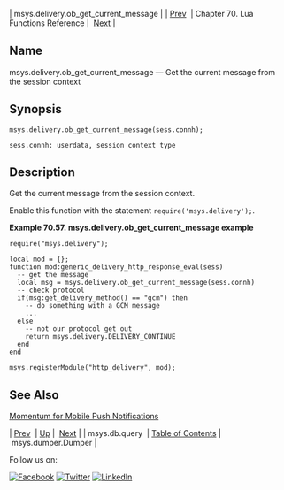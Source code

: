 | msys.delivery.ob_get_current_message |
| [Prev](lua.ref.msys.db.query.php)  | Chapter 70. Lua Functions Reference |  [Next](lua.ref.msys.dumper.Dumper.php) |

<a name="lua.ref.msys.delivery.ob_get_current_message"></a>
## Name

msys.delivery.ob_get_current_message — Get the current message from the session context

<a name="idp17998992"></a>
## Synopsis

`msys.delivery.ob_get_current_message(sess.connh);`

`sess.connh: userdata, session context type`<a name="idp18001568"></a>
## Description

Get the current message from the session context.

Enable this function with the statement `require('msys.delivery');`.

<a name="lua.ref.msys.delivery.ob_get_current_message.example"></a>

**Example 70.57. msys.delivery.ob_get_current_message example**

```
require("msys.delivery");

local mod = {};
function mod:generic_delivery_http_response_eval(sess)
  -- get the message
  local msg = msys.delivery.ob_get_current_message(sess.connh)
  -- check protocol
  if(msg:get_delivery_method() == "gcm") then
    -- do something with a GCM message
    ...
  else 
    -- not our protocol get out
    return msys.delivery.DELIVERY_CONTINUE
  end  
end

msys.registerModule("http_delivery", mod);
```

<a name="idp18006480"></a>
## See Also

[Momentum for Mobile Push Notifications](https://support.messagesystems.com/docs/web-push/)

| [Prev](lua.ref.msys.db.query.php)  | [Up](lua.function.details.php) |  [Next](lua.ref.msys.dumper.Dumper.php) |
| msys.db.query  | [Table of Contents](index.php) |  msys.dumper.Dumper |

Follow us on:

[![Facebook](https://support.messagesystems.com/images/icon-facebook.png)](http://www.facebook.com/messagesystems) [![Twitter](https://support.messagesystems.com/images/icon-twitter.png)](http://twitter.com/#!/MessageSystems) [![LinkedIn](https://support.messagesystems.com/images/icon-linkedin.png)](http://www.linkedin.com/company/message-systems)